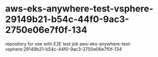 # aws-eks-anywhere-test-vsphere-29149b21-b54c-44f0-9ac3-2750e06e7f0f-134
repository for use with E2E test job aws-eks-anywhere-test-vsphere:29149b21-b54c-44f0-9ac3-2750e06e7f0f-134
